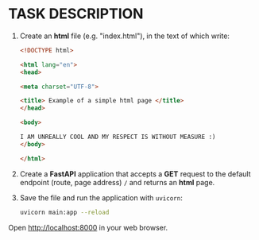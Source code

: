 # TASK DESCRIPTION

1) Create an **html** file (e.g. "index.html"), in the text of which write:

    ```html
    <!DOCTYPE html>

    <html lang="en">
    <head>
    
    <meta charset="UTF-8">

    <title> Example of a simple html page </title>
    </head>
    
    <body>
    
    I AM UNREALLY COOL AND MY RESPECT IS WITHOUT MEASURE :)
    </body>
    
    </html>
    ```

2) Create a **FastAPI** application that accepts a **GET** request to the default endpoint (route, page address) `/` and returns an **html** page.
3) Save the file and run the application with `uvicorn`:

    ```bash
    uvicorn main:app --reload
    ```

Open <http://localhost:8000> in your web browser.
